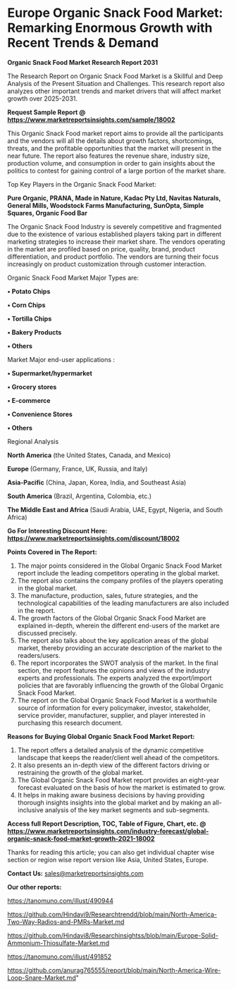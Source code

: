  # Europe Organic Snack Food Market: Remarking Enormous Growth with Recent Trends & Demand

<strong>Organic Snack Food Market Research Report 2031</strong>

The Research Report on Organic Snack Food Market is a Skillful and Deep Analysis of the Present Situation and Challenges. This research report also analyzes other important trends and market drivers that will affect market growth over 2025-2031.

<strong>Request Sample Report @ <a href=https://www.marketreportsinsights.com/sample/18002>https://www.marketreportsinsights.com/sample/18002</a></strong>

This Organic Snack Food market report aims to provide all the participants and the vendors will all the details about growth factors, shortcomings, threats, and the profitable opportunities that the market will present in the near future. The report also features the revenue share, industry size, production volume, and consumption in order to gain insights about the politics to contest for gaining control of a large portion of the market share.

Top Key Players in the Organic Snack Food Market:

<strong>Pure Organic, PRANA, Made in Nature, Kadac Pty Ltd, Navitas Naturals, General Mills, Woodstock Farms Manufacturing, SunOpta, Simple Squares, Organic Food Bar</strong>

The Organic Snack Food Industry is severely competitive and fragmented due to the existence of various established players taking part in different marketing strategies to increase their market share. The vendors operating in the market are profiled based on price, quality, brand, product differentiation, and product portfolio. The vendors are turning their focus increasingly on product customization through customer interaction.

Organic Snack Food Market Major Types are:

<strong>• Potato Chips

• Corn Chips

• Tortilla Chips

• Bakery Products

• Others</strong>

Market Major end-user applications :

<strong>• Supermarket/hypermarket

• Grocery stores

• E-commerce

• Convenience Stores

• Others</strong>

Regional Analysis

</u><strong><b>North America</b></strong> (the United States, Canada, and Mexico)

<strong><b>Europe </b></strong>(Germany, France, UK, Russia, and Italy)

<strong><b>Asia-Pacific</b></strong> (China, Japan, Korea, India, and Southeast Asia)

<strong><b>South America</b></strong> (Brazil, Argentina, Colombia, etc.)

<strong><b>The Middle East and Africa</b></strong> (Saudi Arabia, UAE, Egypt, Nigeria, and South Africa)

<strong>Go For Interesting Discount Here: <a href=https://www.marketreportsinsights.com/discount/18002>https://www.marketreportsinsights.com/discount/18002</a></strong>

<strong>Points Covered in The Report:</strong>
<ol>
  <li>The major points considered in the Global Organic Snack Food Market report include the leading competitors operating in the global market.</li>
  <li>The report also contains the company profiles of the players operating in the global market.</li>
  <li>The manufacture, production, sales, future strategies, and the technological capabilities of the leading manufacturers are also included in the report.</li>
  <li>The growth factors of the Global Organic Snack Food Market are explained in-depth, wherein the different end-users of the market are discussed precisely.</li>
  <li>The report also talks about the key application areas of the global market, thereby providing an accurate description of the market to the readers/users.</li>
  <li>The report incorporates the SWOT analysis of the market. In the final section, the report features the opinions and views of the industry experts and professionals. The experts analyzed the export/import policies that are favorably influencing the growth of the Global Organic Snack Food Market.</li>
  <li>The report on the Global Organic Snack Food Market is a worthwhile source of information for every policymaker, investor, stakeholder, service provider, manufacturer, supplier, and player interested in purchasing this research document.</li>
</ol>
<strong>Reasons for Buying Global Organic Snack Food Market Report:</strong>

<ol>
  <li>The report offers a detailed analysis of the dynamic competitive landscape that keeps the reader/client well ahead of the competitors.</li>
  <li>It also presents an in-depth view of the different factors driving or restraining the growth of the global market.</li>
  <li>The Global Organic Snack Food Market report provides an eight-year forecast evaluated on the basis of how the market is estimated to grow.</li>
  <li>It helps in making aware business decisions by having providing thorough insights insights into the global market and by making an all-inclusive analysis of the key market segments and sub-segments.</li>
</ol>
<strong>Access full Report Description, TOC, Table of Figure, Chart, etc. @ <a href=https://www.marketreportsinsights.com/industry-forecast/global-organic-snack-food-market-growth-2021-18002>https://www.marketreportsinsights.com/industry-forecast/global-organic-snack-food-market-growth-2021-18002</a></strong>


Thanks for reading this article; you can also get individual chapter wise section or region wise report version like Asia, United States, Europe.

<strong>Contact Us:</strong>
sales@marketreportsinsights.com

<strong>Our other reports:</strong>

<a href=https://tanomuno.com/illust/490944>https://tanomuno.com/illust/490944</a>

<a href=https://github.com/Hindavi9/Researchtrendd/blob/main/North-America-Two-Way-Radios-and-PMRs-Market.md>https://github.com/Hindavi9/Researchtrendd/blob/main/North-America-Two-Way-Radios-and-PMRs-Market.md</a>

<a href=https://github.com/Hindavi8/Researchinsightss/blob/main/Europe-Solid-Ammonium-Thiosulfate-Market.md>https://github.com/Hindavi8/Researchinsightss/blob/main/Europe-Solid-Ammonium-Thiosulfate-Market.md</a>

<a href=https://tanomuno.com/illust/491852>https://tanomuno.com/illust/491852</a>

<a href=https://github.com/anurag765555/report/blob/main/North-America-Wire-Loop-Snare-Market.md>https://github.com/anurag765555/report/blob/main/North-America-Wire-Loop-Snare-Market.md</a>"
